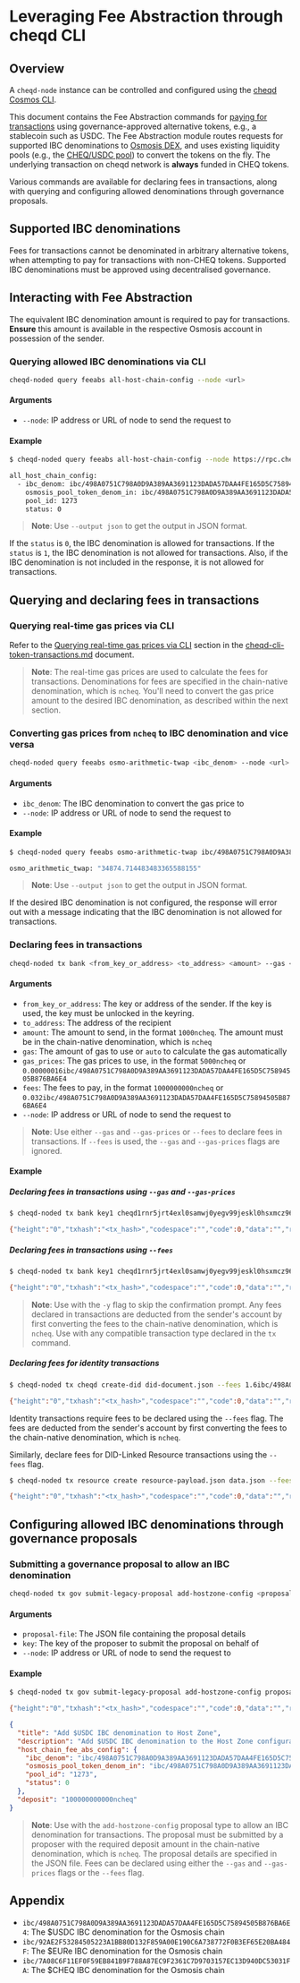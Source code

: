 # Leveraging Fee Abstraction through cheqd CLI

## Overview

A `cheqd-node` instance can be controlled and configured using the [cheqd Cosmos CLI](README.md).

This document contains the Fee Abstraction commands for [paying for transactions](cheqd-cli-token-transactions.md) using governance-approved alternative tokens, e.g., a stablecoin such as USDC. The Fee Abstraction module routes requests for supported IBC denominations to [Osmosis DEX](https://app.osmosis.zone), and uses existing liquidity pools (e.g., the [CHEQ/USDC pool](https://app.osmosis.zone/pool/1273)) to convert the tokens on the fly. The underlying transaction on cheqd network is **always** funded in CHEQ tokens.

Various commands are available for declaring fees in transactions, along with querying and configuring allowed denominations through governance proposals.

## Supported IBC denominations

Fees for transactions cannot be denominated in arbitrary alternative tokens, when attempting to pay for transactions with non-CHEQ tokens. Supported IBC denominations must be approved using decentralised governance.

## Interacting with Fee Abstraction

The equivalent IBC denomination amount is required to pay for transactions. **Ensure** this amount is available in the respective Osmosis account in possession of the sender.

### Querying allowed IBC denominations via CLI

```bash
cheqd-noded query feeabs all-host-chain-config --node <url>
```

#### Arguments

* `--node`: IP address or URL of node to send the request to

#### Example

```bash
$ cheqd-noded query feeabs all-host-chain-config --node https://rpc.cheqd.network:443

all_host_chain_config:
  - ibc_denom: ibc/498A0751C798A0D9A389AA3691123DADA57DAA4FE165D5C75894505B876BA6E4
    osmosis_pool_token_denom_in: ibc/498A0751C798A0D9A389AA3691123DADA57DAA4FE165D5C75894505B876BA6E4
    pool_id: 1273
    status: 0
```

> **Note**: Use `--output json` to get the output in JSON format.

If the `status` is `0`, the IBC denomination is allowed for transactions. If the `status` is `1`, the IBC denomination is not allowed for transactions. Also, if the IBC denomination is not included in the response, it is not allowed for transactions.

## Querying and declaring fees in transactions

### Querying real-time gas prices via CLI

Refer to the [Querying real-time gas prices via CLI](cheqd-cli-token-transactions.md#querying-real-time-gas-prices-via-cli) section in the [cheqd-cli-token-transactions.md](cheqd-cli-token-transactions.md) document.

> **Note**: The real-time gas prices are used to calculate the fees for transactions. Denominations for fees are specified in the chain-native denomination, which is `ncheq`. You'll need to convert the gas price amount to the desired IBC denomination, as described within the next section.

### Converting gas prices from `ncheq` to IBC denomination and vice versa

```bash
cheqd-noded query feeabs osmo-arithmetic-twap <ibc_denom> --node <url>
```

#### Arguments

* `ibc_denom`: The IBC denomination to convert the gas price to
* `--node`: IP address or URL of node to send the request to

#### Example

```bash
$ cheqd-noded query feeabs osmo-arithmetic-twap ibc/498A0751C798A0D9A389AA3691123DADA57DAA4FE165D5C75894505B876BA6E4 --node https://rpc.cheqd.network:443

osmo_arithmetic_twap: "34874.714483483365588155"
```

> **Note**: Use `--output json` to get the output in JSON format.

If the desired IBC denomination is not configured, the response will error out with a message indicating that the IBC denomination is not allowed for transactions.

### Declaring fees in transactions

```bash
cheqd-noded tx bank <from_key_or_address> <to_address> <amount> --gas <gas> --gas-prices <gas_prices> --fees <fees> --node <url>
```

#### Arguments

* `from_key_or_address`: The key or address of the sender. If the key is used, the key must be unlocked in the keyring.
* `to_address`: The address of the recipient
* `amount`: The amount to send, in the format `1000ncheq`. The amount must be in the chain-native denomination, which is `ncheq`
* `gas`: The amount of gas to use or `auto` to calculate the gas automatically
* `gas_prices`: The gas prices to use, in the format `5000ncheq` or `0.00000016ibc/498A0751C798A0D9A389AA3691123DADA57DAA4FE165D5C75894505B876BA6E4`
* `fees`: The fees to pay, in the format `1000000000ncheq` or `0.032ibc/498A0751C798A0D9A389AA3691123DADA57DAA4FE165D5C75894505B876BA6E4`
* `--node`: IP address or URL of node to send the request to

> **Note**: Use either `--gas` and `--gas-prices` or `--fees` to declare fees in transactions. If `--fees` is used, the `--gas` and `--gas-prices` flags are ignored.

#### Example

##### Declaring fees in transactions using `--gas` and `--gas-prices`

```bash
$ cheqd-noded tx bank key1 cheqd1rnr5jrt4exl0samwj0yegv99jeskl0hsxmcz96 1000000000ncheq --gas auto --gas-prices 0.00000016ibc/498A0751C798A0D9A389AA3691123DADA57DAA4FE165D5C75894505B876BA6E4 --node https://rpc.cheqd.network:443

{"height":"0","txhash":"<tx_hash>","codespace":"","code":0,"data":"","raw_log":"[]","logs":[],"info":"","gas_wanted":"0","gas_used":"0","tx":null,"timestamp":"","events":[]}
```

##### Declaring fees in transactions using `--fees`

```bash
$ cheqd-noded tx bank key1 cheqd1rnr5jrt4exl0samwj0yegv99jeskl0hsxmcz96 1000000000ncheq --fees 0.032ibc/498A0751C798A0D9A389AA3691123DADA57DAA4FE165D5C75894505B876BA6E4 --node https://rpc.cheqd.network:443 -y

{"height":"0","txhash":"<tx_hash>","codespace":"","code":0,"data":"","raw_log":"[]","logs":[],"info":"","gas_wanted":"0","gas_used":"0","tx":null,"timestamp":"","events":[]}
```

> **Note**: Use with the `-y` flag to skip the confirmation prompt. Any fees declared in transactions are deducted from the sender's account by first converting the fees to the chain-native denomination, which is `ncheq`. Use with any compatible transaction type declared in the `tx` command.

##### Declaring fees for identity transactions

```bash
$ cheqd-noded tx cheqd create-did did-document.json --fees 1.6ibc/498A0751C798A0D9A389AA3691123DADA57DAA4FE165D5C75894505B876BA6E4 --node https://rpc.cheqd.network:443 -y

{"height":"0","txhash":"<tx_hash>","codespace":"","code":0,"data":"","raw_log":"[]","logs":[],"info":"","gas_wanted":"0","gas_used":"0","tx":null,"timestamp":"","events":[]}
```

Identity transactions require fees to be declared using the `--fees` flag. The fees are deducted from the sender's account by first converting the fees to the chain-native denomination, which is `ncheq`.

Similarly, declare fees for DID-Linked Resource transactions using the `--fees` flag.

```bash
$ cheqd-noded tx resource create resource-payload.json data.json --fees 0.08ibc/498A0751C798A0D9A389AA3691123DADA57DAA4FE165D5C75894505B876BA6E4 --node https://rpc.cheqd.network:443 -y

{"height":"0","txhash":"<tx_hash>","codespace":"","code":0,"data":"","raw_log":"[]","logs":[],"info":"","gas_wanted":"0","gas_used":"0","tx":null,"timestamp":"","events":[]}
```

## Configuring allowed IBC denominations through governance proposals

### Submitting a governance proposal to allow an IBC denomination

```bash
cheqd-noded tx gov submit-legacy-proposal add-hostzone-config <proposal-file> --from <key> --node <url>
```

#### Arguments

* `proposal-file`: The JSON file containing the proposal details
* `key`: The key of the proposer to submit the proposal on behalf of
* `--node`: IP address or URL of node to send the request to

#### Example

```bash
$ cheqd-noded tx gov submit-legacy-proposal add-hostzone-config proposal.json --from key1 --gas auto --gas-prices 5000ncheq --node https://rpc.cheqd.network:443

{"height":"0","txhash":"<tx_hash>","codespace":"","code":0,"data":"","raw_log":"[]","logs":[],"info":"","gas_wanted":"0","gas_used":"0","tx":null,"timestamp":"","events":[]}
```

```json
{
  "title": "Add $USDC IBC denomination to Host Zone",
  "description": "Add $USDC IBC denomination to the Host Zone configuration",
  "host_chain_fee_abs_config": {
    "ibc_denom": "ibc/498A0751C798A0D9A389AA3691123DADA57DAA4FE165D5C75894505B876BA6E4",
    "osmosis_pool_token_denom_in": "ibc/498A0751C798A0D9A389AA3691123DADA57DAA4FE165D5C75894505B876BA6E4",
    "pool_id": "1273",
    "status": 0
  },
  "deposit": "100000000000ncheq"
}
```

> **Note**: Use with the `add-hostzone-config` proposal type to allow an IBC denomination for transactions. The proposal must be submitted by a proposer with the required deposit amount in the chain-native denomination, which is `ncheq`. The proposal details are specified in the JSON file. Fees can be declared using either the `--gas` and `--gas-prices` flags or the `--fees` flag.

## Appendix

* `ibc/498A0751C798A0D9A389AA3691123DADA57DAA4FE165D5C75894505B876BA6E4`: The $USDC IBC denomination for the Osmosis chain
* `ibc/92AE2F53284505223A1BB80D132F859A00E190C6A738772F0B3EF65E20BA484F`: The $EURe IBC denomination for the Osmosis chain
* `ibc/7A08C6F11EF0F59EB841B9F788A87EC9F2361C7D9703157EC13D940DC53031FA`: The $CHEQ IBC denomination for the Osmosis chain
